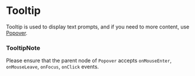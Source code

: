 # Tooltip

Tooltip is used to display text prompts, and if you need to more content, use [Popover](/components/Popover).

<example />

<apis />


### TooltipNote
Please ensure that the parent node of `Popover` accepts `onMouseEnter`, `onMouseLeave`, `onFocus`, `onClick` events.
